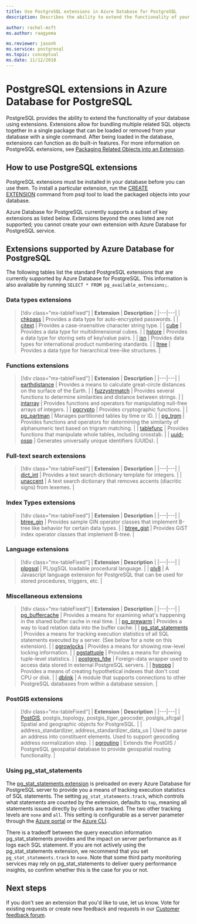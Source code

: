 ```yaml
---
title: Use PostgreSQL extensions in Azure Database for PostgreSQL
description: Describes the ability to extend the functionality of your database using extensions in Azure Database for PostgreSQL.

author: rachel-msft
ms.author: raagyema

ms.reviewer: jasonh
ms.service: postgresql
ms.topic: conceptual
ms.date: 11/12/2018
---
```

# PostgreSQL extensions in Azure Database for PostgreSQL
PostgreSQL provides the ability to extend the functionality of your database using extensions. Extensions allow for bundling multiple related SQL objects together in a single package that can be loaded or removed from your database with a single command. After being loaded in the database, extensions can function as do built-in features. For more information on PostgreSQL extensions, see [Packaging Related Objects into an Extension](https://www.postgresql.org/docs/9.6/static/extend-extensions.html).

## How to use PostgreSQL extensions
PostgreSQL extensions must be installed in your database before you can use them. To install a particular extension, run the [CREATE EXTENSION](https://www.postgresql.org/docs/9.6/static/sql-createextension.html) command from psql tool to load the packaged objects into your database.

Azure Database for PostgreSQL currently supports a subset of key extensions as listed below. Extensions beyond the ones listed are not supported; you cannot create your own extension with Azure Database for PostgreSQL service.

## Extensions supported by Azure Database for PostgreSQL
The following tables list the standard PostgreSQL extensions that are currently supported by Azure Database for PostgreSQL. This information is also available by running `SELECT * FROM pg_available_extensions;`.

### Data types extensions

> [!div class="mx-tableFixed"]
| **Extension** | **Description** |
|---|---|
| [chkpass](https://www.postgresql.org/docs/9.6/static/chkpass.html) | Provides a data type for auto-encrypted passwords. |
| [citext](https://www.postgresql.org/docs/9.6/static/citext.html) | Provides a case-insensitive character string type. |
| [cube](https://www.postgresql.org/docs/9.6/static/cube.html) | Provides a data type for multidimensional cubes. |
| [hstore](https://www.postgresql.org/docs/9.6/static/hstore.html) | Provides a data type for storing sets of key/value pairs. |
| [isn](https://www.postgresql.org/docs/9.6/static/isn.html) | Provides data types for international product numbering standards. |
| [ltree](https://www.postgresql.org/docs/9.6/static/ltree.html) | Provides a data type for hierarchical tree-like structures. |

### Functions extensions

> [!div class="mx-tableFixed"]
| **Extension** | **Description** |
|---|---|
| [earthdistance](https://www.postgresql.org/docs/9.6/static/earthdistance.html) | Provides a means to calculate great-circle distances on the surface of the Earth. |
| [fuzzystrmatch](https://www.postgresql.org/docs/9.6/static/fuzzystrmatch.html) | Provides several functions to determine similarities and distance between strings. |
| [intarray](https://www.postgresql.org/docs/9.6/static/intarray.html) | Provides functions and operators for manipulating null-free arrays of integers. |
| [pgcrypto](https://www.postgresql.org/docs/9.6/static/pgcrypto.html) | Provides cryptographic functions. |
| [pg\_partman](https://pgxn.org/dist/pg_partman/doc/pg_partman.html) | Manages partitioned tables by time or ID. |
| [pg\_trgm](https://www.postgresql.org/docs/9.6/static/pgtrgm.html) | Provides functions and operators for determining the similarity of alphanumeric text based on trigram matching. |
| [tablefunc](https://www.postgresql.org/docs/9.6/static/tablefunc.html) | Provides functions that manipulate whole tables, including crosstab. |
| [uuid-ossp](https://www.postgresql.org/docs/9.6/static/uuid-ossp.html) | Generates universally unique identifiers (UUIDs). |

### Full-text search extensions

> [!div class="mx-tableFixed"]
| **Extension** | **Description** |
|---|---|
| [dict\_int](https://www.postgresql.org/docs/9.6/static/dict-int.html) | Provides a text search dictionary template for integers. |
| [unaccent](https://www.postgresql.org/docs/9.6/static/unaccent.html) | A text search dictionary that removes accents (diacritic signs) from lexemes. |

### Index Types extensions

> [!div class="mx-tableFixed"]
| **Extension** | **Description** |
|---|---|
| [btree\_gin](https://www.postgresql.org/docs/9.6/static/btree-gin.html) | Provides sample GIN operator classes that implement B-tree like behavior for certain data types. |
| [btree\_gist](https://www.postgresql.org/docs/9.6/static/btree-gist.html) | Provides GiST index operator classes that implement B-tree. |

### Language extensions

> [!div class="mx-tableFixed"]
| **Extension** | **Description** |
|---|---|
| [plpgsql](https://www.postgresql.org/docs/9.6/static/plpgsql.html) | PL/pgSQL loadable procedural language. |
| [plv8](https://plv8.github.io/) | A Javascript language extension for PostgreSQL that can be used for stored procedures, triggers, etc. |

### Miscellaneous extensions

> [!div class="mx-tableFixed"]
| **Extension** | **Description** |
|---|---|
| [pg\_buffercache](https://www.postgresql.org/docs/9.6/static/pgbuffercache.html) | Provides a means for examining what's happening in the shared buffer cache in real time. |
| [pg\_prewarm](https://www.postgresql.org/docs/9.6/static/pgprewarm.html) | Provides a way to load relation data into the buffer cache. |
| [pg\_stat\_statements](https://www.postgresql.org/docs/9.6/static/pgstatstatements.html) | Provides a means for tracking execution statistics of all SQL statements executed by a server. (See below for a note on this extension). |
| [pgrowlocks](https://www.postgresql.org/docs/9.6/static/pgrowlocks.html) | Provides a means for showing row-level locking information. |
| [pgstattuple](https://www.postgresql.org/docs/9.6/static/pgstattuple.html) | Provides a means for showing tuple-level statistics. |
| [postgres\_fdw](https://www.postgresql.org/docs/9.6/static/postgres-fdw.html) | Foreign-data wrapper used to access data stored in external PostgreSQL servers. |
| [hypopg](https://hypopg.readthedocs.io/en/latest/) | Provides a means of creating hypothetical indexes that don't cost CPU or disk. |
| [dblink](https://www.postgresql.org/docs/current/dblink.html) | A module that supports connections to other PostgreSQL databases from within a database session. |


### PostGIS extensions

> [!div class="mx-tableFixed"]
| **Extension** | **Description** |
|---|---|
| [PostGIS](http://www.postgis.net/), postgis\_topology, postgis\_tiger\_geocoder, postgis\_sfcgal | Spatial and geographic objects for PostgreSQL. |
| address\_standardizer, address\_standardizer\_data\_us | Used to parse an address into constituent elements. Used to support geocoding address normalization step. |
| [pgrouting](https://pgrouting.org/) | Extends the PostGIS / PostgreSQL geospatial database to provide geospatial routing functionality. |


### Using pg_stat_statements
The [pg\_stat\_statements extension](https://www.postgresql.org/docs/9.6/static/pgstatstatements.html) is preloaded on every Azure Database for PostgreSQL server to provide you a means of tracking execution statistics of SQL statements.
The setting `pg_stat_statements.track`, which controls what statements are counted by the extension, defaults to `top`, meaning all statements issued directly by clients are tracked. The two other tracking levels are `none` and `all`. This setting is configurable as a server parameter through the [Azure portal](https://docs.microsoft.com/azure/postgresql/howto-configure-server-parameters-using-portal) or the [Azure CLI](https://docs.microsoft.com/azure/postgresql/howto-configure-server-parameters-using-cli).

There is a tradeoff between the query execution information pg_stat_statements provides and the impact on server performance as it logs each SQL statement. If you are not actively using the pg_stat_statements extension, we recommend that you set `pg_stat_statements.track` to `none`. Note that some third party monitoring services may rely on pg_stat_statements to deliver query performance insights, so confirm whether this is the case for you or not.


## Next steps
If you don't see an extension that you'd like to use, let us know. Vote for existing requests or create new feedback and requests in our [Customer feedback forum](https://feedback.azure.com/forums/597976-azure-database-for-postgresql).
